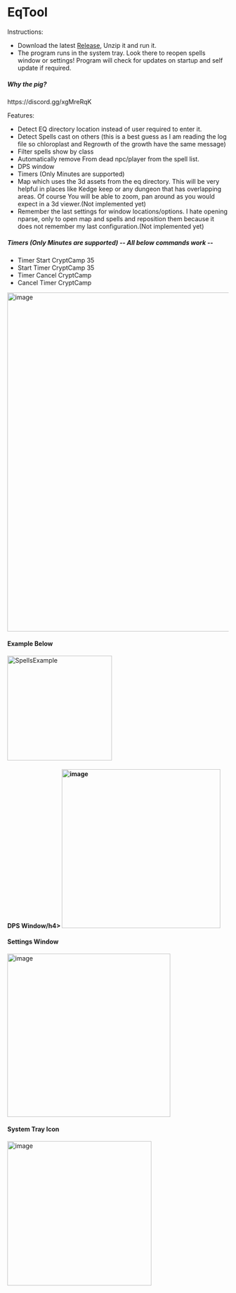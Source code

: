 # EqTool

Instructions:
<ul>
<li>
Download the latest <a href="https://github.com/smasherprog/EqTool/releases">Release</a>, Unzip it and run it.
</li>
<li>The program runs in the system tray. Look there to reopen spells window or settings! Program will check for updates on startup and self update if required.</li>
</ul>
<h5>Why the pig?</h5>
<p>https://discord.gg/xgMreRqK</p>
Features:
<br/>
<ul>
<li>Detect EQ directory location instead of user required to enter it.</li> 
<li>Detect Spells cast on others (this is a best guess as I am reading the log file so chloroplast and Regrowth of the growth have the same message)</li>
<li>Filter spells show by class</li> 
<li>Automatically remove From dead npc/player from the spell list.</li>
<li>DPS window</li>
<li>Timers (Only Minutes are supported)</li>
<li>Map which uses the 3d assets from the eq directory. This will be very helpful in places like Kedge keep or any dungeon that has overlapping areas. Of course You will be able to zoom, pan around as you would expect in a 3d viewer.(Not implemented yet)</li>
<li>Remember the last settings for window locations/options. I hate opening nparse, only to open map and spells and reposition them because it does not remember my last configuration.(Not implemented yet)</li>
</ul>
<h5>Timers (Only Minutes are supported) -- All below commands work --</h5>
<ul>
<li>Timer Start CryptCamp 35</li>
<li>Start Timer CryptCamp 35</li>
<li>Timer Cancel CryptCamp</li>
<li>Cancel Timer CryptCamp</li>
</ul>
<img width="770" alt="image" src="https://user-images.githubusercontent.com/3393733/203874001-151ee3ab-4610-4cea-80e9-f5d727b74979.png">


<h4>Example Below</h4>
<img width="238" alt="SpellsExample" src="https://user-images.githubusercontent.com/3393733/203874211-8ecfa5f3-9e2a-49e5-8584-c7223844d85a.png">
<h4>DPS Window/h4>
<img width="361" alt="image" src="https://user-images.githubusercontent.com/3393733/203874454-3355cdf5-6ca2-405b-b899-2cd1faaf1a49.png">
<h4>Settings Window</h4>
<img width="371" alt="image" src="https://user-images.githubusercontent.com/3393733/203874278-60c99f84-c455-40e2-a96f-c56d7151f5a4.png">
<h4>System Tray Icon</h4>
<img width="328" alt="image" src="https://user-images.githubusercontent.com/3393733/203874331-6e131d14-2696-40f4-ad13-5a018e022e2c.png">



